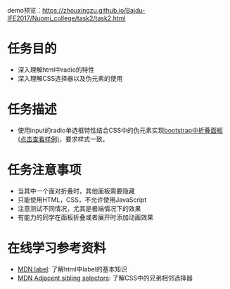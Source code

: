demo预览：https://zhouxingzu.github.io/Baidu-IFE2017/Nuomi_college/task2/task2.html
# 任务目的
* 深入理解html中radio的特性
* 深入理解CSS选择器以及伪元素的使用

# 任务描述
* 使用input的radio单选框特性结合CSS中的伪元素实现[bootstrap中折叠面板(点击查看样例)](http://v3.bootcss.com/javascript/#collapse-example-accordion)，要求样式一致。

# 任务注意事项
* 当其中一个面对折叠时，其他面板需要隐藏
* 只能使用HTML，CSS，不允许使用JavaScript
* 注意测试不同情况，尤其是极端情况下的效果
* 有能力的同学在面板折叠或者展开时添加动画效果

# 在线学习参考资料
* [MDN label](https://developer.mozilla.org/en-US/docs/Web/HTML/Element/label): 了解html中label的基本知识
* [MDN Adjacent sibling selectors](https://developer.mozilla.org/en-US/docs/Web/CSS/Adjacent_sibling_selectors): 了解CSS中的兄弟相邻选择器